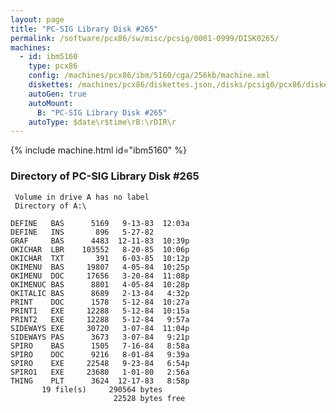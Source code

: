 ```yaml
---
layout: page
title: "PC-SIG Library Disk #265"
permalink: /software/pcx86/sw/misc/pcsig/0001-0999/DISK0265/
machines:
  - id: ibm5160
    type: pcx86
    config: /machines/pcx86/ibm/5160/cga/256kb/machine.xml
    diskettes: /machines/pcx86/diskettes.json,/disks/pcsig0/pcx86/diskettes.json
    autoGen: true
    autoMount:
      B: "PC-SIG Library Disk #265"
    autoType: $date\r$time\rB:\rDIR\r
---
```


{% include machine.html id="ibm5160" %}

### Directory of PC-SIG Library Disk #265

     Volume in drive A has no label
     Directory of A:\

    DEFINE   BAS      5169   9-13-83  12:03a
    DEFINE   INS       896   5-27-82
    GRAF     BAS      4483  12-11-83  10:39p
    OKICHAR  LBR    103552   8-20-85  10:06p
    OKICHAR  TXT       391   6-03-85  10:12p
    OKIMENU  BAS     19807   4-05-84  10:25p
    OKIMENU  DOC     17656   3-20-84  11:08p
    OKIMENUC BAS      8801   4-05-84  10:28p
    OKITALIC BAS      8689   2-13-84   4:32p
    PRINT    DOC      1578   5-12-84  10:27a
    PRINT1   EXE     12288   5-12-84  10:15a
    PRINT2   EXE     12288   5-12-84   9:57a
    SIDEWAYS EXE     30720   3-07-84  11:04p
    SIDEWAYS PAS      3673   3-07-84   9:21p
    SPIRO    BAS      1505   7-16-84   8:58a
    SPIRO    DOC      9216   8-01-84   9:39a
    SPIRO    EXE     22548   9-23-84   6:54p
    SPIRO1   EXE     23680   1-01-80   2:56a
    THING    PLT      3624  12-17-83   8:58p
           19 file(s)     290564 bytes
                           22528 bytes free
